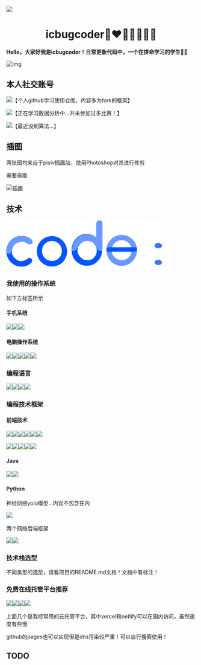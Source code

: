 ![](https://img.recode.fun/img-2022/未标题-1.png?)

<center><h1>icbugcoder🎉❤️🧡💛💚💙💜</h1></center>

​																**Hello，大家好我是icbugcoder！日常更新代码中，一个在拼命学习的学生:man_student:**

![img](https://dl4.weshineapp.com/gif/20210628/87aedc97c350d5d9d1886964ec7f2acf.gif?f=micro_)

## 本人社交账号

<a href ="https://github.com/icbug"><img src="https://img.shields.io/badge/GitHub-100000?style=for-the-badge&logo=github&logoColor=white"></a>【个人github学习使用仓库，内容多为fork的框架】

<a href ="https://www.kaggle.com/icbugcoder"><img src="https://img.shields.io/badge/Kaggle-20BEFF?style=for-the-badge&logo=Kaggle&logoColor=white"></a>【正在学习数据分析中...并未参加过多比赛！】

<a href ="https://leetcode.cn/u/icbugcoder"><img src="https://img.shields.io/badge/-LeetCode-FFA116?style=for-the-badge&logo=LeetCode&logoColor=black"></a>【最近没刷算法...】

## 插图

两张图均来自于pixiv插画站，使用Photoshop对其进行修剪

需要自取

<img src="https://img.recode.fun/img-2022/%E6%8F%92%E7%94%BB.png?!" alt="插画"  />

## 技术

![](https://github.com/rmdocs/rmdocs/raw/main/code.png?raw=true)

### 我使用的操作系统

如下方标签所示

#### 手机系统

![](https://img.shields.io/badge/Android-3DDC84?style=for-the-badge&logo=android&logoColor=white)![](https://img.shields.io/badge/iOS-000000?style=for-the-badge&logo=ios&logoColor=white)![](https://img.shields.io/badge/lineageos-167C80?style=for-the-badge&logo=lineageos&logoColor=white)

#### 电脑操作系统

![](https://img.shields.io/badge/Cent%20OS-262577?style=for-the-badge&logo=CentOS&logoColor=white)![](https://img.shields.io/badge/Kali_Linux-557C94?style=for-the-badge&logo=kali-linux&logoColor=white)![](https://img.shields.io/badge/Ubuntu-E95420?style=for-the-badge&logo=ubuntu&logoColor=white)![](https://img.shields.io/badge/mac%20os-000000?style=for-the-badge&logo=apple&logoColor=white)![](https://img.shields.io/badge/Windows-0078D6?style=for-the-badge&logo=windows&logoColor=white)

### 编程语言

![](https://img.shields.io/badge/Python-3776AB?style=for-the-badge&logo=python&logoColor=white)![](https://img.shields.io/badge/Node.js-43853D?style=for-the-badge&logo=node.js&logoColor=white)![](https://img.shields.io/badge/C%2B%2B-00599C?style=for-the-badge&logo=c%2B%2B&logoColor=white)![](https://img.shields.io/badge/Java-ED8B00?style=for-the-badge&logo=java&logoColor=white)

### 编程技术框架

#### 前端技术

![](https://img.shields.io/badge/JavaScript-F7DF1E?style=for-the-badge&logo=JavaScript&logoColor=white)![](https://img.shields.io/badge/HTML-239120?style=for-the-badge&logo=html5&logoColor=white)![](https://img.shields.io/badge/CSS3-1572B6?style=for-the-badge&logo=css3&logoColor=white)![](https://img.shields.io/badge/TypeScript-007ACC?style=for-the-badge&logo=typescript&logoColor=white)![](https://img.shields.io/badge/Vue.js-35495E?style=for-the-badge&logo=vue.js&logoColor=4FC08D)![](https://img.shields.io/badge/React_Native-20232A?style=for-the-badge&logo=react&logoColor=61DAFB)

![](https://img.shields.io/badge/Tailwind_CSS-38B2AC?style=for-the-badge&logo=tailwind-css&logoColor=white)![](https://img.shields.io/badge/Bootstrap-563D7C?style=for-the-badge&logo=bootstrap&logoColor=white)![](https://img.shields.io/badge/Flutter-02569B?style=for-the-badge&logo=flutter&logoColor=white)![](https://img.shields.io/badge/json%20web%20tokens-323330?style=for-the-badge&logo=json-web-tokens&logoColor=pink)![](https://img.shields.io/badge/jQuery-0769AD?style=for-the-badge&logo=jquery&logoColor=white)

#### Java

![](https://img.shields.io/badge/Spring-6DB33F?style=for-the-badge&logo=spring&logoColor=white)![](https://img.shields.io/badge/Lua-2C2D72?style=for-the-badge&logo=lua&logoColor=white)

#### Python

神经网络yolo模型...内容不包含在内

![](https://img.shields.io/badge/TensorFlow-FF6F00?style=for-the-badge&logo=tensorflow&logoColor=white)  

两个网络后端框架

![](https://img.shields.io/badge/Django-092E20?style=for-the-badge&logo=django&logoColor=white)![](https://img.shields.io/badge/Flask-000000?style=for-the-badge&logo=flask&logoColor=white)

### 技术栈选型

不同类型的选型，请看项目的README.md文档！文档中有标注！

### 免费在线托管平台推荐

![](https://img.shields.io/badge/Netlify-00C7B7?style=for-the-badge&logo=netlify&logoColor=white)![](https://img.shields.io/badge/Vercel-000000?style=for-the-badge&logo=vercel&logoColor=white)![](https://img.shields.io/badge/Heroku-430098?style=for-the-badge&logo=heroku&logoColor=white)![](https://img.shields.io/badge/GitHub_Actions-2088FF?style=for-the-badge&logo=github-actions&logoColor=white)

上面几个是我经常用的云托管平台，其中vercel和netlify可以在国内访问，虽然速度有些慢

github的pages也可以实现但是dns污染较严重！可以自行搜索使用！

## TODO

<!-- TODO-IST:START -->

<!-- TODO-IST:END -->



